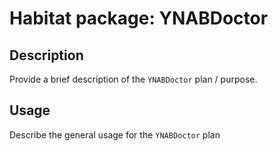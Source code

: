 # Habitat package: YNABDoctor

## Description

Provide a brief description of the `YNABDoctor` plan / purpose.

## Usage

Describe the general usage for the `YNABDoctor` plan
